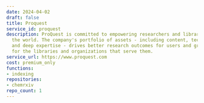 ```yaml
---
date: 2024-04-02
draft: false
title: Proquest
service_id: proquest
description: ProQuest is committed to empowering researchers and librarians around
  the world. The company's portfolio of assets - including content, technologies,
  and deep expertise - drives better research outcomes for users and greater efficiency
  for the libraries and organizations that serve them.
service_url: https://www.proquest.com
cost: premium_only
functions:
- indexing
repositories:
- chemrxiv
repo_count: 1
---
```



